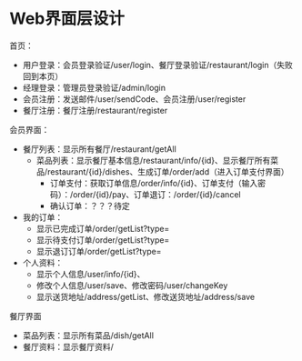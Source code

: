 # Web界面层设计

首页：

* 用户登录：会员登录验证/user/login、餐厅登录验证/restaurant/login（失败回到本页）
* 经理登录：管理员登录验证/admin/login
* 会员注册：发送邮件/user/sendCode、会员注册/user/register
* 餐厅注册：餐厅注册/restaurant/register

会员界面：

* 餐厅列表：显示所有餐厅/restaurant/getAll
  * 菜品列表：显示餐厅基本信息/restaurant/info/{id}、显示餐厅所有菜品/restaurant/{id}/dishes、生成订单/order/add（进入订单支付界面）
    * 订单支付：获取订单信息/order/info/{id}、订单支付（输入密码）：/order/{id}/pay、订单退订：/order/{id}/cancel
    * 确认订单：？？？待定
* 我的订单：
  * 显示已完成订单/order/getList?type=
  * 显示待支付订单/order/getList?type=
  * 显示退订订单/order/getList?type=
* 个人资料：
  * 显示个人信息/user/info/{id}、
  * 修改个人信息/user/save、修改密码/user/changeKey
  * 显示送货地址/address/getList、修改送货地址/address/save

餐厅界面

* 菜品列表：显示所有菜品/dish/getAll
* 餐厅资料：显示餐厅资料/